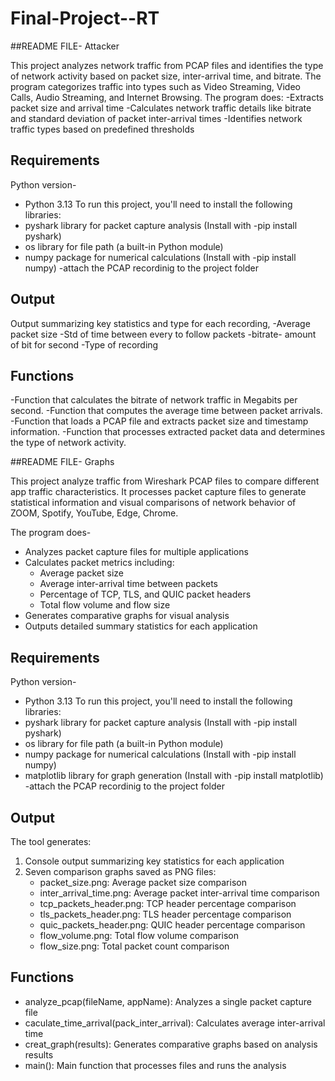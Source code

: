 # Final-Project--RT

##README FILE- Attacker

This project analyzes network traffic from PCAP files and identifies the type of network activity based on packet size, inter-arrival time, and bitrate. The program categorizes traffic into types such as Video Streaming, Video Calls, Audio Streaming, and Internet Browsing.
The program does:
-Extracts packet size and arrival time
-Calculates network traffic details like bitrate and standard deviation of packet inter-arrival times
-Identifies network traffic types based on predefined thresholds

## Requirements
Python version-
- Python 3.13
To run this project, you'll need to install the following libraries:
- pyshark library for packet capture analysis (Install with -pip install pyshark)
- os library for file path (a built-in Python module)
- numpy package for numerical calculations (Install with -pip install numpy)
-attach the PCAP recordinig to the project folder

## Output
Output summarizing key statistics and type for each recording, 
-Average packet size
-Std of time between every to follow packets
-bitrate- amount of bit for second
-Type of recording

## Functions
-Function that calculates the bitrate of network traffic in Megabits per second.
-Function that computes the average time between packet arrivals.
-Function that loads a PCAP file and extracts packet size and timestamp information.
-Function that processes extracted packet data and determines the type of network activity.


##README FILE- Graphs

This project analyze traffic from Wireshark PCAP files to compare different app traffic characteristics.
It processes packet capture files to generate statistical information and visual comparisons of network behavior of ZOOM, Spotify, YouTube, Edge, Chrome.

The program does-
- Analyzes packet capture files for multiple applications
- Calculates packet metrics including:
  - Average packet size
  - Average inter-arrival time between packets
  - Percentage of TCP, TLS, and QUIC packet headers
  - Total flow volume and flow size
- Generates comparative graphs for visual analysis
- Outputs detailed summary statistics for each application

## Requirements
Python version-
- Python 3.13
To run this project, you'll need to install the following libraries:
- pyshark library for packet capture analysis (Install with -pip install pyshark)
- os library for file path (a built-in Python module)
- numpy package for numerical calculations (Install with -pip install numpy)
- matplotlib library for graph generation (Install with -pip install matplotlib)
-attach the PCAP recordinig to the project folder

## Output
The tool generates:
1. Console output summarizing key statistics for each application
2. Seven comparison graphs saved as PNG files:
   - packet_size.png: Average packet size comparison
   - inter_arrival_time.png: Average packet inter-arrival time comparison
   - tcp_packets_header.png: TCP header percentage comparison
   - tls_packets_header.png: TLS header percentage comparison
   - quic_packets_header.png: QUIC header percentage comparison
   - flow_volume.png: Total flow volume comparison
   - flow_size.png: Total packet count comparison

## Functions
- analyze_pcap(fileName, appName): Analyzes a single packet capture file
- caculate_time_arrival(pack_inter_arrival): Calculates average inter-arrival time
- creat_graph(results): Generates comparative graphs based on analysis results
- main(): Main function that processes files and runs the analysis
